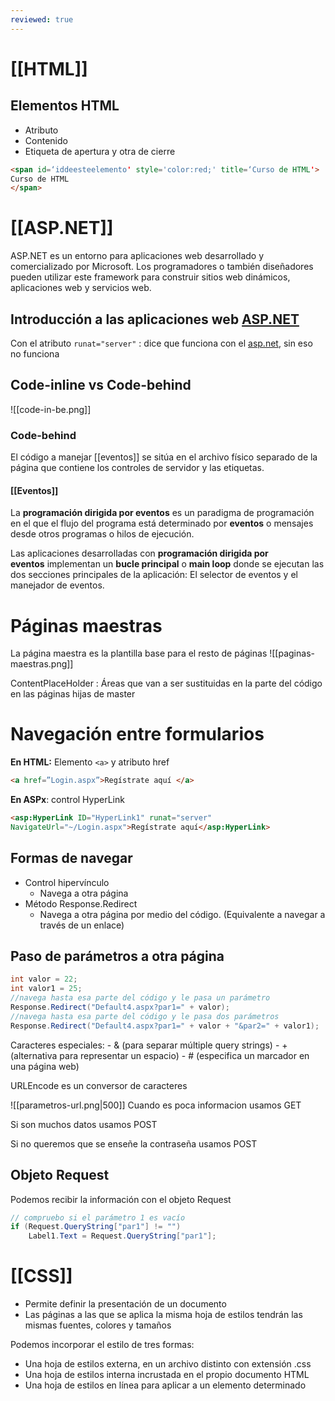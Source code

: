 ```yaml
---
reviewed: true
---
```


# [[HTML]]

## Elementos HTML
-   Atributo
-   Contenido
-   Etiqueta de apertura y otra de cierre

```html
<span id=‘iddeesteelemento' style='color:red;' title=‘Curso de HTML'>
Curso de HTML
</span>
```


# [[ASP.NET]]
ASP.NET es un entorno para aplicaciones web desarrollado y comercializado por Microsoft. Los programadores o también diseñadores pueden utilizar este framework para construir sitios web dinámicos, aplicaciones web y servicios web.

## Introducción a las aplicaciones web [ASP.NET](http://ASP.NET)

Con el atributo `runat="server"` : dice que funciona con el [asp.net](http://asp.net), sin eso no funciona

## Code-inline vs Code-behind
![[code-in-be.png]]

### Code-behind

El código a manejar [[eventos]] se sitúa en el archivo físico separado de la página que contiene los controles de servidor y las etiquetas.

#### [[Eventos]]
La **programación dirigida por eventos** es un paradigma de programación en el que el flujo del programa está determinado por **eventos** o mensajes desde otros programas o hilos de ejecución.

Las aplicaciones desarrolladas con **programación dirigida por eventos** implementan un **bucle principal** o **main loop** donde se ejecutan las dos secciones principales de la aplicación: El selector de eventos y el manejador de eventos.


# Páginas maestras

La página maestra es la plantilla base para el resto de páginas
![[paginas-maestras.png]]

ContentPlaceHolder : Áreas que van a ser sustituidas en la parte del código en las páginas hijas de master


# Navegación entre formularios

**En HTML:** Elemento ``<a>`` y atributo href

````html
<a href=”Login.aspx”>Regístrate aquí </a>
````

**En ASPx**: control HyperLink

```html
<asp:HyperLink ID="HyperLink1" runat="server"
NavigateUrl="~/Login.aspx">Regístrate aquí</asp:HyperLink>
```

##  Formas de navegar

-   Control hipervínculo
    -   Navega a otra página
-   Método Response.Redirect
    -   Navega a otra página por medio del código. (Equivalente a navegar a través de un enlace)

## Paso de parámetros a otra página

```csharp
int valor = 22;
int valor1 = 25;
//navega hasta esa parte del código y le pasa un parámetro
Response.Redirect("Default4.aspx?par1=" + valor); 
//navega hasta esa parte del código y le pasa dos parámetros
Response.Redirect("Default4.aspx?par1=" + valor + "&par2=" + valor1);
```

Caracteres especiales: 
	-  & (para separar múltiple query strings) 
	- + (alternativa para representar un espacio) 
	- # (especifica un marcador en una página web)

URLEncode es un conversor de caracteres


![[parametros-url.png|500]]
Cuando es poca informacion usamos GET

Si son muchos datos usamos POST

Si no queremos que se enseñe la contraseña usamos POST



## Objeto Request

Podemos recibir la información con el objeto Request

```csharp
// compruebo si el parámetro 1 es vacío
if (Request.QueryString["par1"] != "") 
	Label1.Text = Request.QueryString["par1"];
```


# [[CSS]]

-   Permite definir la presentación de un documento
-   Las páginas a las que se aplica la misma hoja de estilos tendrán las mismas fuentes, colores y tamaños

Podemos incorporar el estilo de tres formas:

-   Una hoja de estilos externa, en un archivo distinto con extensión .css
-   Una hoja de estilos interna incrustada en el propio documento HTML
-   Una hoja de estilos en línea para aplicar a un elemento determinado
